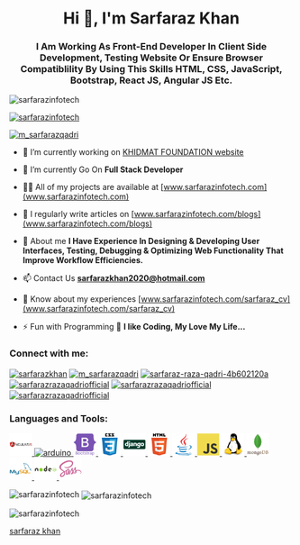 <h1 align="center">Hi 👋, I'm Sarfaraz Khan</h1>
<h3 align="center">I Am Working As Front-End Developer In Client Side Development, Testing Website Or Ensure Browser Compatiblility By Using This Skills HTML, CSS, JavaScript, Bootstrap, React JS, Angular JS Etc.</h3>

<p align="left"> <img src="https://komarev.com/ghpvc/?username=sarfarazinfotech&label=Profile%20views&color=0e75b6&style=flat" alt="sarfarazinfotech" /> </p>

<p align="left"> <a href="https://github.com/ryo-ma/github-profile-trophy"><img src="https://github-profile-trophy.vercel.app/?username=sarfarazinfotech" alt="sarfarazinfotech" /></a> </p>

<p align="left"> <a href="https://twitter.com/m_sarfarazqadri" target="blank"><img src="https://img.shields.io/twitter/follow/m_sarfarazqadri?logo=twitter&style=for-the-badge" alt="m_sarfarazqadri" /></a> </p>

- 🔭 I’m currently working on [KHIDMAT FOUNDATION website](www.khidmatfoundation.in)

- 🌱 I’m currently Go On **Full Stack Developer**

- 👨‍💻 All of my projects are available at [www.sarfarazinfotech.com](www.sarfarazinfotech.com)

- 📝 I regularly write articles on [www.sarfarazinfotech.com/blogs](www.sarfarazinfotech.com/blogs)

- 💬 About me **I Have Experience In Designing & Developing User Interfaces, Testing, Debugging & Optimizing Web Functionality That Improve Workflow Efficiencies.**

- 📫 Contact Us **sarfarazkhan2020@hotmail.com**

- 📄 Know about my experiences [www.sarfarazinfotech.com/sarfaraz_cv](www.sarfarazinfotech.com/sarfaraz_cv)

- ⚡ Fun with Programming 🤝 **I like Coding, My Love My Life...**

<h3 align="left">Connect with me:</h3>
<p align="left">
<a href="https://codepen.io/sarfarazkhan" target="blank"><img align="center" src="https://raw.githubusercontent.com/rahuldkjain/github-profile-readme-generator/master/src/images/icons/Social/codepen.svg" alt="sarfarazkhan" height="30" width="40" /></a>
<a href="https://twitter.com/m_sarfarazqadri" target="blank"><img align="center" src="https://raw.githubusercontent.com/rahuldkjain/github-profile-readme-generator/master/src/images/icons/Social/twitter.svg" alt="m_sarfarazqadri" height="30" width="40" /></a>
<a href="https://linkedin.com/in/sarfaraz-raza-qadri-4b602120a" target="blank"><img align="center" src="https://raw.githubusercontent.com/rahuldkjain/github-profile-readme-generator/master/src/images/icons/Social/linked-in-alt.svg" alt="sarfaraz-raza-qadri-4b602120a" height="30" width="40" /></a>
<a href="https://fb.com/sarfarazrazaqadriofficial" target="blank"><img align="center" src="https://raw.githubusercontent.com/rahuldkjain/github-profile-readme-generator/master/src/images/icons/Social/facebook.svg" alt="sarfarazrazaqadriofficial" height="30" width="40" /></a>
<a href="https://instagram.com/sarfarazrazaqadriofficial" target="blank"><img align="center" src="https://raw.githubusercontent.com/rahuldkjain/github-profile-readme-generator/master/src/images/icons/Social/instagram.svg" alt="sarfarazrazaqadriofficial" height="30" width="40" /></a>
<a href="https://www.youtube.com/c/sarfarazrazaqadriofficial" target="blank"><img align="center" src="https://raw.githubusercontent.com/rahuldkjain/github-profile-readme-generator/master/src/images/icons/Social/youtube.svg" alt="sarfarazrazaqadriofficial" height="30" width="40" /></a>
</p>

<h3 align="left">Languages and Tools:</h3>
<p align="left"> <a href="https://angular.io" target="_blank" rel="noreferrer"> <img src="https://raw.githubusercontent.com/devicons/devicon/master/icons/angularjs/angularjs-original-wordmark.svg" alt="angularjs" width="40" height="40"/> </a> <a href="https://www.arduino.cc/" target="_blank" rel="noreferrer"> <img src="https://cdn.worldvectorlogo.com/logos/arduino-1.svg" alt="arduino" width="40" height="40"/> </a> <a href="https://getbootstrap.com" target="_blank" rel="noreferrer"> <img src="https://raw.githubusercontent.com/devicons/devicon/master/icons/bootstrap/bootstrap-plain-wordmark.svg" alt="bootstrap" width="40" height="40"/> </a> <a href="https://www.w3schools.com/css/" target="_blank" rel="noreferrer"> <img src="https://raw.githubusercontent.com/devicons/devicon/master/icons/css3/css3-original-wordmark.svg" alt="css3" width="40" height="40"/> </a> <a href="https://www.djangoproject.com/" target="_blank" rel="noreferrer"> <img src="https://raw.githubusercontent.com/devicons/devicon/master/icons/django/django-original.svg" alt="django" width="40" height="40"/> </a> <a href="https://www.w3.org/html/" target="_blank" rel="noreferrer"> <img src="https://raw.githubusercontent.com/devicons/devicon/master/icons/html5/html5-original-wordmark.svg" alt="html5" width="40" height="40"/> </a> <a href="https://www.java.com" target="_blank" rel="noreferrer"> <img src="https://raw.githubusercontent.com/devicons/devicon/master/icons/java/java-original.svg" alt="java" width="40" height="40"/> </a> <a href="https://developer.mozilla.org/en-US/docs/Web/JavaScript" target="_blank" rel="noreferrer"> <img src="https://raw.githubusercontent.com/devicons/devicon/master/icons/javascript/javascript-original.svg" alt="javascript" width="40" height="40"/> </a> <a href="https://www.linux.org/" target="_blank" rel="noreferrer"> <img src="https://raw.githubusercontent.com/devicons/devicon/master/icons/linux/linux-original.svg" alt="linux" width="40" height="40"/> </a> <a href="https://www.mongodb.com/" target="_blank" rel="noreferrer"> <img src="https://raw.githubusercontent.com/devicons/devicon/master/icons/mongodb/mongodb-original-wordmark.svg" alt="mongodb" width="40" height="40"/> </a> <a href="https://www.mysql.com/" target="_blank" rel="noreferrer"> <img src="https://raw.githubusercontent.com/devicons/devicon/master/icons/mysql/mysql-original-wordmark.svg" alt="mysql" width="40" height="40"/> </a> <a href="https://nodejs.org" target="_blank" rel="noreferrer"> <img src="https://raw.githubusercontent.com/devicons/devicon/master/icons/nodejs/nodejs-original-wordmark.svg" alt="nodejs" width="40" height="40"/> </a> <a href="https://sass-lang.com" target="_blank" rel="noreferrer"> <img src="https://raw.githubusercontent.com/devicons/devicon/master/icons/sass/sass-original.svg" alt="sass" width="40" height="40"/> </a> </p>

<p><img align="left" src="https://github-readme-stats.vercel.app/api/top-langs?username=sarfarazinfotech&show_icons=true&locale=en&layout=compact" alt="sarfarazinfotech" /></p>

<p>&nbsp;<img align="center" src="https://github-readme-stats.vercel.app/api?username=sarfarazinfotech&show_icons=true&locale=en" alt="sarfarazinfotech" /></p>

<p><img align="center" src="https://github-readme-streak-stats.herokuapp.com/?user=sarfarazinfotech&" alt="sarfarazinfotech" /></p>
<script src="https://platform.linkedin.com/badges/js/profile.js" async defer type="text/javascript"></script>
<div class="badge-base li-profile-badge" data-locale="en_us" data-size="medium" data-theme="light" data-type="vertical" data-vanity="sarfarazinfotech" data-version="v1"><a class="badge-base__link li-simple-link" href="https://in.linkedin.com/in/sarfarazinfotech?trk=profile-badge">sarfaraz khan</a></div>
